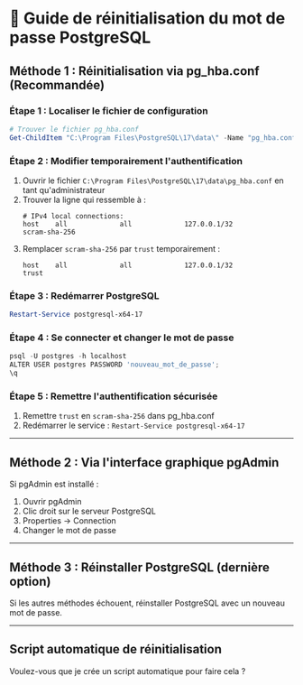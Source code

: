 # 🔐 Guide de réinitialisation du mot de passe PostgreSQL

## Méthode 1 : Réinitialisation via pg_hba.conf (Recommandée)

### Étape 1 : Localiser le fichier de configuration
```powershell
# Trouver le fichier pg_hba.conf
Get-ChildItem "C:\Program Files\PostgreSQL\17\data\" -Name "pg_hba.conf"
```

### Étape 2 : Modifier temporairement l'authentification
1. Ouvrir le fichier `C:\Program Files\PostgreSQL\17\data\pg_hba.conf` en tant qu'administrateur
2. Trouver la ligne qui ressemble à :
   ```
   # IPv4 local connections:
   host    all             all             127.0.0.1/32            scram-sha-256
   ```
3. Remplacer `scram-sha-256` par `trust` temporairement :
   ```
   host    all             all             127.0.0.1/32            trust
   ```

### Étape 3 : Redémarrer PostgreSQL
```powershell
Restart-Service postgresql-x64-17
```

### Étape 4 : Se connecter et changer le mot de passe
```powershell
psql -U postgres -h localhost
ALTER USER postgres PASSWORD 'nouveau_mot_de_passe';
\q
```

### Étape 5 : Remettre l'authentification sécurisée
1. Remettre `trust` en `scram-sha-256` dans pg_hba.conf
2. Redémarrer le service : `Restart-Service postgresql-x64-17`

---

## Méthode 2 : Via l'interface graphique pgAdmin

Si pgAdmin est installé :
1. Ouvrir pgAdmin
2. Clic droit sur le serveur PostgreSQL
3. Properties → Connection
4. Changer le mot de passe

---

## Méthode 3 : Réinstaller PostgreSQL (dernière option)

Si les autres méthodes échouent, réinstaller PostgreSQL avec un nouveau mot de passe.

---

## Script automatique de réinitialisation

Voulez-vous que je crée un script automatique pour faire cela ?